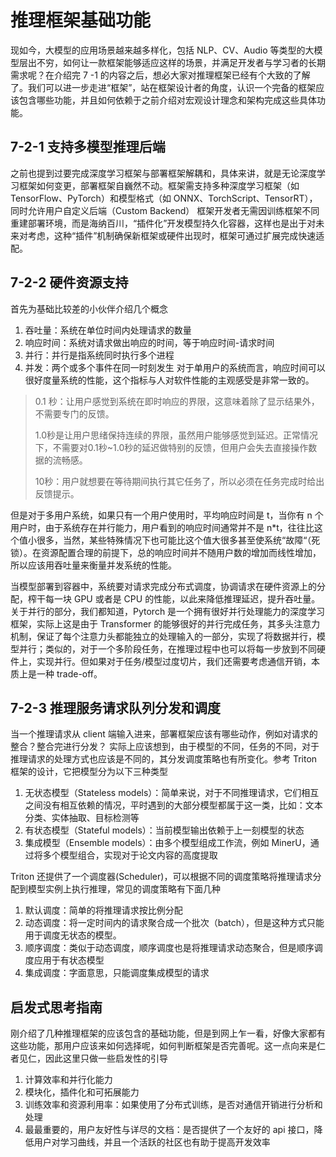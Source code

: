# 推理框架基础功能
现如今，大模型的应用场景越来越多样化，包括 NLP、CV、Audio 等类型的大模型层出不穷，如何让一款框架能够适应这样的场景，并满足开发者与学习者的长期需求呢？在介绍完 7 -1 的内容之后，想必大家对推理框架已经有个大致的了解了。我们可以进一步走进“框架”，站在框架设计者的角度，认识一个完备的框架应该包含哪些功能，并且如何依赖于之前介绍对宏观设计理念和架构完成这些具体功能。

## 7-2-1 支持多模型推理后端
之前也提到过要完成深度学习框架与部署框架解耦和，具体来讲，就是无论深度学习框架如何变更，部署框架自巍然不动。框架需支持多种深度学习框架（如 TensorFlow、PyTorch）和模型格式（如 ONNX、TorchScript、TensorRT），同时允许用户自定义后端（Custom Backend）
框架开发者无需因训练框架不同重建部署环境，而是海纳百川，“插件化”开发模型持久化容器，这样也是出于对未来对考虑，这种“插件”机制确保新框架或硬件出现时，框架可通过扩展完成快速适配。

## 7-2-2 硬件资源支持
首先为基础比较差的小伙伴介绍几个概念
1. 吞吐量：系统在单位时间内处理请求的数量
2. 响应时间：系统对请求做出响应的时间，等于响应时间-请求时间
3. 并行：并行是指系统同时执行多个进程
4. 并发：两个或多个事件在同一时刻发生
对于单用户的系统而言，响应时间可以很好度量系统的性能，这个指标与人对软件性能的主观感受是非常一致的。
> 0.1 秒：让用户感觉到系统在即时响应的界限，这意味着除了显示结果外，不需要专门的反馈。
> 
> 1.0秒是让用户思绪保持连续的界限，虽然用户能够感觉到延迟。正常情况下，不需要对0.1秒~1.0秒的延迟做特别的反馈，但用户会失去直接操作数据的流畅感。
> 
> 10秒：用户就想要在等待期间执行其它任务了，所以必须在任务完成时给出反馈提示。

但是对于多用户系统，如果只有一个用户使用时，平均响应时间是 t，当你有 n 个用户时，由于系统存在并行能力，用户看到的响应时间通常并不是 n*t，往往比这个值小很多，当然，某些特殊情况下也可能比这个值大很多甚至使系统“故障“（死锁）。在资源配置合理的前提下，总的响应时间并不随用户数的增加而线性增加，所以应该用吞吐量来衡量并发系统的性能。

当模型部署到容器中，系统要对请求完成分布式调度，协调请求在硬件资源上的分配，榨干每一块 GPU 或者是 CPU 的性能，以此来降低推理延迟，提升吞吐量。关于并行的部分，我们都知道，Pytorch 是一个拥有很好并行处理能力的深度学习框架，实际上这是由于 Transformer 的能够很好的并行完成任务，其多头注意力机制，保证了每个注意力头都能独立的处理输入的一部分，实现了将数据并行，模型并行；类似的，对于一个多阶段任务，在推理过程中也可以将每一步放到不同硬件上，实现并行。但如果对于任务/模型过度切片，我们还需要考虑通信开销，本质上是一种 trade-off。

## 7-2-3 推理服务请求队列分发和调度
当一个推理请求从 client 端输入进来，部署框架应该有哪些动作，例如对请求的整合？整合完进行分发？
实际上应该想到，由于模型的不同，任务的不同，对于推理请求的处理方式也应该是不同的，其分发调度策略也有所变化。参考 Triton 框架的设计，它把模型分为以下三种类型

1. 无状态模型（Stateless models）：简单来说，对于不同推理请求，它们相互之间没有相互依赖的情况，平时遇到的大部分模型都属于这一类，比如：文本分类、实体抽取、目标检测等
2. 有状态模型（Stateful models）：当前模型输出依赖于上一刻模型的状态
3. 集成模型（Ensemble models）：由多个模型组成工作流，例如 MinerU，通过将多个模型组合，实现对于论文内容的高度提取

Triton 还提供了一个调度器(Scheduler)，可以根据不同的调度策略将推理请求分配到模型实例上执行推理，常见的调度策略有下面几种

1. 默认调度：简单的将推理请求按比例分配
2. 动态调度：将一定时间内的请求聚合成一个批次（batch），但是这种方式只能用于调度无状态的模型。
3. 顺序调度：类似于动态调度，顺序调度也是将推理请求动态聚合，但是顺序调度应用于有状态模型
4. 集成调度：字面意思，只能调度集成模型的请求

## 启发式思考指南
刚介绍了几种推理框架的应该包含的基础功能，但是到网上乍一看，好像大家都有这些功能，那用户应该来如何选择呢，如何判断框架是否完善呢。这一点向来是仁者见仁，因此这里只做一些启发性的引导
1. 计算效率和并行化能力
2. 模块化，插件化和可拓展能力
3. 训练效率和资源利用率：如果使用了分布式训练，是否对通信开销进行分析和处理
4. 最最重要的，用户友好性与详尽的文档：是否提供了一个友好的 api 接口，降低用户对学习曲线，并且一个活跃的社区也有助于提高开发效率
